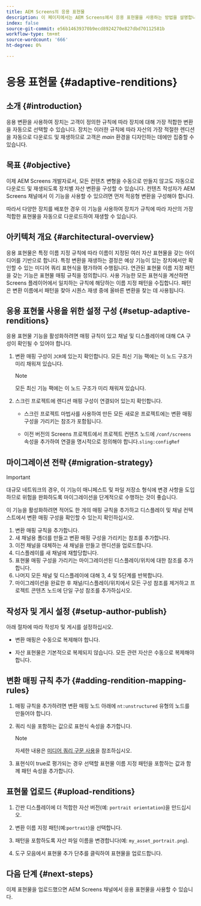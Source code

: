 ```yaml
---
title: AEM Screens의 응용 표현물
description: 이 페이지에서는 AEM Screens에서 응용 표현물을 사용하는 방법을 설명합니다.
index: false
source-git-commit: e56b14639370b9ecd8924270e827dbd70112581b
workflow-type: tm+mt
source-wordcount: '666'
ht-degree: 0%

---
```


# 응용 표현물 {#adaptive-renditions}

## 소개 {#introduction}

응용 변환을 사용하여 장치는 고객이 정의한 규칙에 따라 장치에 대해 가장 적합한 변환을 자동으로 선택할 수 있습니다. 장치는 이러한 규칙에 따라 자산의 가장 적절한 렌디션을 자동으로 다운로드 및 재생하므로 고객은 *main* 환경을 디자인하는 데에만 집중할 수 있습니다.

## 목표 {#objective}

이제 AEM Screens 개발자로서, 모든 컨텐츠 변형을 수동으로 만들지 않고도 자동으로 다운로드 및 재생되도록 장치별 자산 변환을 구성할 수 있습니다. 컨텐츠 작성자가 AEM Screens 채널에서 이 기능을 사용할 수 있으려면 먼저 적응형 변환을 구성해야 합니다.

따라서 다양한 장치를 배포한 경우 이 기능을 사용하여 장치가 규칙에 따라 자산의 가장 적합한 표현물을 자동으로 다운로드하여 재생할 수 있습니다.

## 아키텍처 개요 {#architectural-overview}

응용 표현물은 특정 이름 지정 규칙에 따라 이름이 지정된 여러 자산 표현물을 갖는 아이디어를 기반으로 합니다. 특정 변환을 재생하는 결정은 예상 기능이 있는 장치에서만 확인할 수 있는 미디어 쿼리 표현식을 평가하여 수행됩니다. 연관된 표현물 이름 지정 패턴을 갖는 기능은 표현물 매핑 규칙을 정의합니다. 사용 가능한 모든 표현식을 계산하면 Screens 플레이어에서 일치하는 규칙에 해당하는 이름 지정 패턴을 수집합니다. 패턴은 변환 이름에서 패턴을 찾아 시퀀스 재생 중에 올바른 변환을 찾는 데 사용됩니다.


## 응용 표현물 사용을 위한 설정 구성 {#setup-adaptive-renditions}

응용 표현물 기능을 활성화하려면 매핑 규칙이 있고 채널 및 디스플레이에 대해 CA 구성이 확인될 수 있어야 합니다.

1. 변환 매핑 구성이 `JCR`에 있는지 확인합니다. 모든 최신 기능 팩에는 이 노드 구조가 미리 채워져 있습니다.

   >[!NOTE]
   >모든 최신 기능 팩에는 이 노드 구조가 미리 채워져 있습니다.


1. 스크린 프로젝트에 렌디션 매핑 구성이 연결되어 있는지 확인합니다.

   * 스크린 프로젝트 마법사를 사용하여 만든 모든 새로운 프로젝트에는 변환 매핑 구성을 가리키는 참조가 포함됩니다.

   * 이전 버전의 Screens 프로젝트에서 프로젝트 컨텐츠 노드에 `/conf/screens` 속성을 추가하여 연결을 명시적으로 정의해야 합니다.`sling:configRef`

## 마이그레이션 전략 {#migration-strategy}

>[!IMPORTANT]
>대규모 네트워크의 경우, 이 기능이 매니페스트 및 파일 저장소 형식에 변경 사항을 도입하므로 위험을 완화하도록 마이그레이션을 단계적으로 수행하는 것이 좋습니다.

이 기능을 활성화하려면 적어도 한 개의 매핑 규칙을 추가하고 디스플레이 및 채널 컨텍스트에서 변환 매핑 구성을 확인할 수 있는지 확인하십시오.

1. 변환 매핑 규칙을 추가합니다.
1. 새 채널용 폴더를 만들고 변환 매핑 구성을 가리키는 참조를 추가합니다.
1. 이전 채널을 대체하는 새 채널을 만들고 렌디션을 업로드합니다.
1. 디스플레이를 새 채널에 재할당합니다.
1. 표현물 매핑 구성을 가리키는 마이그레이션된 디스플레이/위치에 대한 참조를 추가합니다.
1. 나머지 모든 채널 및 디스플레이에 대해 3, 4 및 5단계를 반복합니다.
1. 마이그레이션을 완료한 후 채널/디스플레이/위치에서 모든 구성 참조를 제거하고 프로젝트 콘텐츠 노드에 단일 구성 참조를 추가하십시오.

## 작성자 및 게시 설정 {#setup-author-publish}

아래 절차에 따라 작성자 및 게시를 설정하십시오.

* 변환 매핑은 수동으로 복제해야 합니다.

* 자산 표현물은 기본적으로 복제되지 않습니다. 모든 관련 자산은 수동으로 복제해야 합니다.


## 변환 매핑 규칙 추가 {#adding-rendition-mapping-rules}

1. 매핑 규칙을 추가하려면 변환 매핑 노드 아래에 `nt:unstructured` 유형의 노드를 만들어야 합니다.

1. 쿼리 식을 포함하는 값으로 표현식 속성을 추가합니다.

   >[!NOTE]
   >자세한 내용은 [미디어 쿼리 구문 사용](https://developer.mozilla.org/en-US/docs/Web/CSS/Media_Queries/Using_media_queries)을 참조하십시오.

1. 표현식이 true로 평가되는 경우 선택할 표현물 이름 지정 패턴을 포함하는 값과 함께 패턴 속성을 추가합니다.

## 표현물 업로드 {#upload-renditions}

1. 간판 디스플레이에 더 적합한 자산 버전(예: `portrait orientation`)을 만드십시오.

1. 변환 이름 지정 패턴(예:`portrait`)을 선택합니다.

1. 패턴을 포함하도록 자산 파일 이름을 변경합니다(예: `my_asset_portrait.png`).

1. 도구 모음에서 표현물 추가 단추를 클릭하여 표현물을 업로드합니다.


## 다음 단계 {#next-steps}

이제 표현물을 업로드했으면 AEM Screens 채널에서 응용 표현물을 사용할 수 있습니다.
